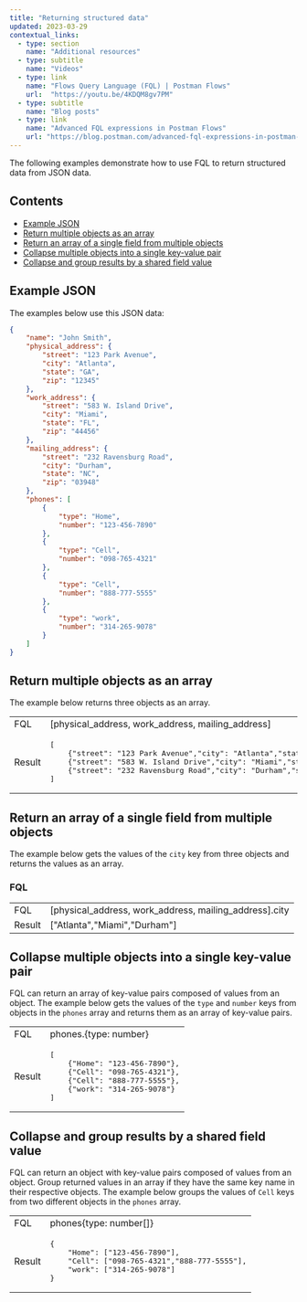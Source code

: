 ```yaml
---
title: "Returning structured data"
updated: 2023-03-29
contextual_links:
  - type: section
    name: "Additional resources"
  - type: subtitle
    name: "Videos"
  - type: link
    name: "Flows Query Language (FQL) | Postman Flows"
    url:  "https://youtu.be/4KDQM8gv7PM"
  - type: subtitle
    name: "Blog posts"
  - type: link
    name: "Advanced FQL expressions in Postman Flows"
    url: "https://blog.postman.com/advanced-fql-expressions-in-postman-flows/"
---
```


The following examples demonstrate how to use FQL to return structured data from JSON data.

## Contents

* [Example JSON](#example-json)
* [Return multiple objects as an array](#return-multiple-objects-as-an-array)
* [Return an array of a single field from multiple objects](#return-an-array-of-a-single-field-from-multiple-objects)
* [Collapse multiple objects into a single key-value pair](#collapse-multiple-objects-into-a-single-key-value-pair)
* [Collapse and group results by a shared field value](#collapse-and-group-results-by-a-shared-field-value)

## Example JSON

The examples below use this JSON data:

``` json
{
    "name": "John Smith",
    "physical_address": {
        "street": "123 Park Avenue",
        "city": "Atlanta",
        "state": "GA",
        "zip": "12345"
    },
    "work_address": {
        "street": "583 W. Island Drive",
        "city": "Miami",
        "state": "FL",
        "zip": "44456"
    },
    "mailing_address": {
        "street": "232 Ravensburg Road",
        "city": "Durham",
        "state": "NC",
        "zip": "03948"
    },
    "phones": [
        {
            "type": "Home",
            "number": "123-456-7890"
        },
        {
            "type": "Cell",
            "number": "098-765-4321"
        },
        {
            "type": "Cell",
            "number": "888-777-5555"
        },
        {
            "type": "work",
            "number": "314-265-9078"
        }
    ]
}
```

## Return multiple objects as an array

The example below returns three objects as an array.

<table class="code-ref-table">
<tbody>
<tr>
<td>FQL</td>
<td>
[physical_address, work_address, mailing_address]
</td>
</tr>
<tr>
<td>Result</td>
<td>
<pre>[
    {"street": "123 Park Avenue","city": "Atlanta","state": "GA","zip": "12345"},
    {"street": "583 W. Island Drive","city": "Miami","state": "FL","zip": "44456" },
    {"street": "232 Ravensburg Road","city": "Durham","state": "NC","zip": "03948"}
]</pre>
</td>
</tr>
</tbody>
</table>

## Return an array of a single field from multiple objects

The example below gets the values of the `city` key from three objects and returns the values as an array.

### FQL

<table class="code-ref-table">
<tbody>
<tr>
<td>FQL</td>
<td>
[physical_address, work_address, mailing_address].city
</td>
</tr>
<tr>
<td>Result</td>
<td>
["Atlanta","Miami","Durham"]
</td>
</tr>
</tbody>
</table>

## Collapse multiple objects into a single key-value pair

FQL can return an array of key-value pairs composed of values from an object. The example below gets the values of the `type` and `number` keys from objects in the `phones` array and returns them as an array of key-value pairs.

<table class="code-ref-table">
<tbody>
<tr>
<td>FQL</td>
<td>
phones.{type: number}
</td>
</tr>
<tr>
<td>Result</td>
<td>
<pre>[
    {"Home": "123-456-7890"},
    {"Cell": "098-765-4321"},
    {"Cell": "888-777-5555"},
    {"work": "314-265-9078"}
]</pre>
</td>
</tr>
</tbody>
</table>

## Collapse and group results by a shared field value

FQL can return an object with key-value pairs composed of values from an object. Group returned values in an array if they have the same key name in their respective objects. The example below groups the values of `Cell` keys from two different objects in the `phones` array.

<table class="code-ref-table">
<tbody>
<tr>
<td>FQL</td>
<td>
phones{type: number[]}
</td>
</tr>
<tr>
<td>Result</td>
<td>
<pre>{
    "Home": ["123-456-7890"],
    "Cell": ["098-765-4321","888-777-5555"],
    "work": ["314-265-9078"]
}</pre>
</td>
</tr>
</tbody>
</table>
